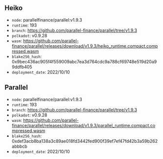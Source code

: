 ## Heiko

- `node`: parallelfinance/parallel:v1.9.3
- `runtime`: 193
- `branch`: https://github.com/parallel-finance/parallel/tree/v1.9.3
- `polkadot`: v0.9.28
- `wasm`: https://github.com/parallel-finance/parallel/releases/download/v1.9.3/heiko_runtime.compact.compressed.wasm
- `blake256_hash`: 0x9bec436ac905f4f559009abc7ea3d764cdc9a788cf69748e519d20a99ddfb405
- `deployment_date`: 2022/10/10

## Parallel

- `node`: parallelfinance/parallel:v1.9.3
- `runtime`: 193
- `branch`: https://github.com/parallel-finance/parallel/tree/v1.9.3
- `polkadot`: v0.9.28
- `wasm`: https://github.com/parallel-finance/parallel/releases/download/v1.9.3/parallel_runtime.compact.compressed.wasm
- `blake256_hash`: 0xdef3acb8ba138a3c89ae018fd3442fed900f39ef7ef47fd42b3a59b262abbbcb
- `deployment_date`: 2022/10/10
